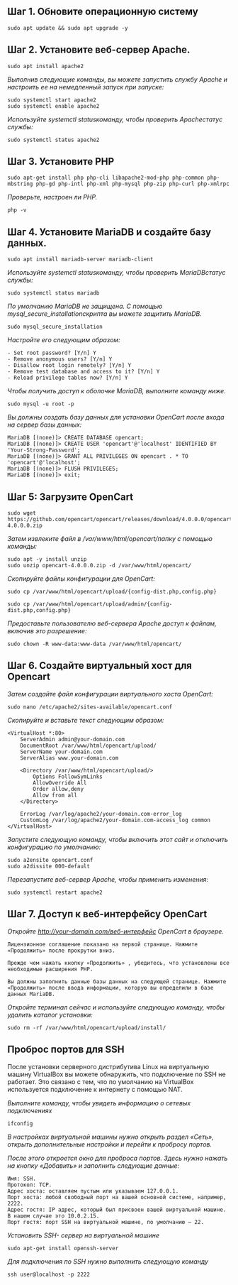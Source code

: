 ## Шаг 1. Обновите операционную систему
```commandline
sudo apt update && sudo apt upgrade -y
```

## Шаг 2. Установите веб-сервер Apache.
```commandline
sudo apt install apache2
```

*Выполнив следующие команды, вы можете запустить службу Apache и настроить ее на немедленный запуск при запуске:*
```commandline
sudo systemctl start apache2
sudo systemctl enable apache2
```

*Используйте systemctl statusкоманду, чтобы проверить Apacheстатус службы:*
```commandline
sudo systemctl status apache2
```

## Шаг 3. Установите PHP
```commandline
sudo apt-get install php php-cli libapache2-mod-php php-common php-mbstring php-gd php-intl php-xml php-mysql php-zip php-curl php-xmlrpc
```

*Проверьте, настроен ли PHP.*
```commandline
php -v
```

## Шаг 4. Установите MariaDB и создайте базу данных.
```commandline
sudo apt install mariadb-server mariadb-client
```

*Используйте systemctl statusкоманду, чтобы проверить MariaDBстатус службы:*
```commandline
sudo systemctl status mariadb
```

*По умолчанию MariaDB не защищена. С помощью mysql_secure_installationскрипта вы можете защитить MariaDB.*
```commandline
sudo mysql_secure_installation
```

*Настройте его следующим образом:*
```commandline
- Set root password? [Y/n] Y
- Remove anonymous users? [Y/n] Y
- Disallow root login remotely? [Y/n] Y
- Remove test database and access to it? [Y/n] Y
- Reload privilege tables now? [Y/n] Y
```

*Чтобы получить доступ к оболочке MariaDB, выполните команду ниже.*
```commandline
sudo mysql -u root -p
```

*Вы должны создать базу данных для установки OpenCart после входа на сервер базы данных:*
```commandline
MariaDB [(none)]> CREATE DATABASE opencart;
MariaDB [(none)]> CREATE USER 'opencart'@'localhost' IDENTIFIED BY 'Your-Strong-Password';
MariaDB [(none)]> GRANT ALL PRIVILEGES ON opencart . * TO 'opencart'@'localhost';
MariaDB [(none)]> FLUSH PRIVILEGES;
MariaDB [(none)]> exit;
```

## Шаг 5: Загрузите OpenCart
```commandline
sudo wget https://github.com/opencart/opencart/releases/download/4.0.0.0/opencart-4.0.0.0.zip
```

*Затем извлеките файл в /var/www/html/opencart/папку с помощью команды:*
```commandline
sudo apt -y install unzip 
sudo unzip opencart-4.0.0.0.zip -d /var/www/html/opencart/
```

*Скопируйте файлы конфигурации для OpenCart:*
```commandline
sudo cp /var/www/html/opencart/upload/{config-dist.php,config.php}

sudo cp /var/www/html/opencart/upload/admin/{config-dist.php,config.php}
```

*Предоставьте пользователю веб-сервера Apache доступ к файлам, включив это разрешение:*
```commandline
sudo chown -R www-data:www-data /var/www/html/opencart/
```

## Шаг 6. Создайте виртуальный хост для Opencart
*Затем создайте файл конфигурации виртуального хоста OpenCart:*
```commandline
sudo nano /etc/apache2/sites-available/opencart.conf
```

*Скопируйте и вставьте текст следующим образом:*
```commandline
<VirtualHost *:80>
    ServerAdmin admin@your-domain.com
    DocumentRoot /var/www/html/opencart/upload/
    ServerName your-domain.com
    ServerAlias www.your-domain.com

    <Directory /var/www/html/opencart/upload/>
        Options FollowSymLinks
        AllowOverride All
        Order allow,deny
        Allow from all
    </Directory>

    ErrorLog /var/log/apache2/your-domain.com-error_log
    CustomLog /var/log/apache2/your-domain.com-access_log common
</VirtualHost>
```

*Запустите следующую команду, чтобы включить этот сайт и отключить конфигурацию по умолчанию:*
```commandline
sudo a2ensite opencart.conf
sudo a2dissite 000-default
```

*Перезапустите веб-сервер Apache, чтобы применить изменения:*
```commandline
sudo systemctl restart apache2
```

## Шаг 7. Доступ к веб-интерфейсу OpenCart
*Откройте http://your-domain.com/веб-интерфейс OpenCart в браузере.*
```text
Лицензионное соглашение показано на первой странице. Нажмите «Продолжить» после прокрутки вниз.
```

```text
Прежде чем нажать кнопку «Продолжить» , убедитесь, что установлены все необходимые расширения PHP.
```

```text
Вы должны заполнить данные базы данных на следующей странице. Нажмите «Продолжить» после ввода информации, которую вы определили в базе данных MariaDB.
```

*Откройте терминал сейчас и используйте следующую команду, чтобы удалить каталог установки:*
```commandline
sudo rm -rf /var/www/html/opencart/upload/install/
```

## Проброс портов для SSH
После установки серверного дистрибутива Linux на виртуальную машину VirtualBox вы можете обнаружить, что подключение по SSH не работает. Это связано с тем, что по умолчанию на VirtualBox используется подключение к интернету с помощью NAT.

*Выполните команду, чтобы увидеть информацию о сетевых подключениях*
```commandline
ifconfig
```

*В настройках виртуальной машины нужно открыть раздел «Сеть», открыть дополнительные настройки и перейти к пробросу портов.*

*После этого откроется окно для проброса портов. Здесь нужно нажать на кнопку «Добавить» и заполнить следующие данные:*
```text
Имя: SSH.
Протокол: TCP.
Адрес хоста: оставляем пустым или указываем 127.0.0.1.
Порт хоста: любой свободный порт на вашей основной системе, например, 2222.
Адрес гостя: IP адрес, который был присвоен вашей виртуальной машине. В нашем случае это 10.0.2.15.
Порт гостя: порт SSH на виртуальной машине, по умолчанию – 22.
```

*Установить SSH- сервер на виртуальной машине*
```commandline
sudo apt-get install openssh-server
```

*Для подключения по SSH нужно выполнить следующую команду*
```commandline
ssh user@localhost -p 2222
```